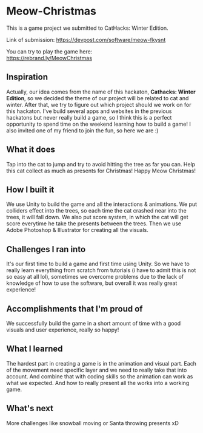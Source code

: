 # Meow-Christmas
This is a game project we submitted to CatHacks: Winter Edition.


Link of submission: https://devpost.com/software/meow-fkysnt


You can try to play the game here:  
https://rebrand.ly/MeowChristmas


## Inspiration
Actually, our idea comes from the name of this hackaton, **Cathacks: Winter Edition**, so we decided the theme of our project will be related to cat and winter. After that, we try to figure out which project should we work on for this hackaton. I've build several apps and websites in the previous hackatons but never really build a game, so I think this is a perfect opportunity to spend time on the weekend learning how to build a game! I also invited one of my friend to join the fun, so here we are :)

## What it does
Tap into the cat to jump and try to avoid hitting the tree as far you can. Help this cat collect as much as presents for Christmas! Happy Meow Christmas!

## How I built it
We use Unity to build the game and all the interactions & animations. We put colliders effect into the trees, so each time the cat crashed near into the trees, it will fall down. We also put score system, in which the cat will get score everytime he take the presents between the trees. Then we use Adobe Photoshop & Illustrator for creating all the visuals.

## Challenges I ran into
It's our first time to build a game and first time using Unity. So we have to really learn everything from scratch from tutorials (i have to admit this is not so easy at all lol), sometimes we overcome problems due to the lack of knowledge of how to use the software, but overall it was really great experience!

## Accomplishments that I'm proud of
We successfully build the game in a short amount of time with a good visuals and user experience, really so happy!

## What I learned
The hardest part in creating a game is in the animation and visual part. Each of the movement need specific layer and we need to really take that into account. And combine that with coding skills so the animation can work as what we expected. And how to really present all the works into a working game.

## What's next
More challenges like snowball moving or Santa throwing presents xD
